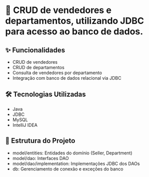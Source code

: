 # 🚀 CRUD de vendedores e departamentos, utilizando JDBC para acesso ao banco de dados.

## ✨ Funcionalidades

- CRUD de vendedores
- CRUD de departamentos
- Consulta de vendedores por departamento
- Integração com banco de dados relacional via JDBC

## 🛠️ Tecnologias Utilizadas

- Java
- JDBC
- MySQL
- IntelliJ IDEA

## 📁 Estrutura do Projeto

- model/entities: Entidades do domínio (Seller, Department)
- model/dao: Interfaces DAO
- model/dao/implementation: Implementações JDBC dos DAOs
- db: Gerenciamento de conexão e exceções do banco
